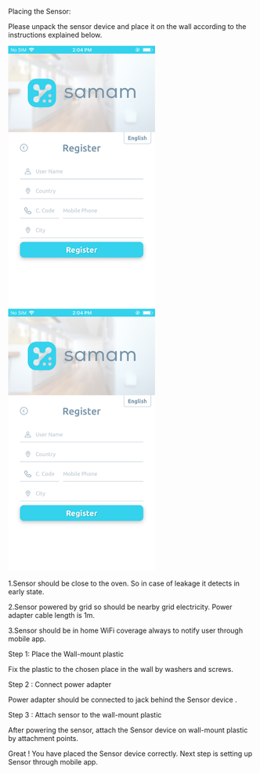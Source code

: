 Placing the Sensor:

Please unpack the sensor device and place it on the wall according to the instructions explained below.

<img src="images/register_5.5.jpeg" width="300" >
<img src="images/register_5.5.jpeg" width="300" >

1.Sensor should be close to the oven. So in case of leakage it detects in early state.

2.Sensor powered by grid so should be nearby grid electricity. Power adapter cable length is 1m.

3.Sensor should be in home WiFi coverage always to notify user through mobile app.

Step 1: Place the Wall-mount plastic

Fix the plastic to the chosen place in the wall by washers and screws.

Step 2 : Connect power adapter

Power adapter should be connected to jack behind the Sensor device .

Step 3 : Attach sensor to the wall-mount plastic

After powering the sensor, attach the Sensor device on wall-mount plastic by attachment points.

Great ! You have placed the Sensor device correctly. Next step is setting up Sensor through mobile app.
